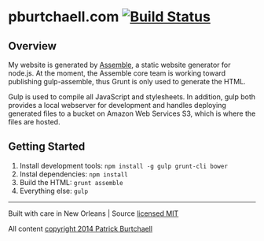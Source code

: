 # pburtchaell.com [![Build Status](https://travis-ci.org/pburtchaell/pburtchaell.com.svg?branch=master)](https://travis-ci.org/pburtchaell/pburtchaell.com)

## Overview

My website is generated by [Assemble](http://assemble.io), a static website generator for node.js. At the moment, the Assemble core team is working toward publishing gulp-assemble, thus Grunt is only used to generate the HTML. 

Gulp is used to compile all JavaScript and stylesheets. In addition, gulp both provides a local webserver for development and handles deploying generated files to a bucket on Amazon Web Services S3, which is where the files are hosted.

## Getting Started

1. Install development tools: `npm install -g gulp grunt-cli bower`
2. Instal dependencies: `npm install`
3. Build the HTML: `grunt assemble`
4. Everything else: `gulp`

---
Built with care in New Orleans | Source [licensed MIT](LICENSE)

All content [copyright 2014 Patrick Burtchaell](LICENSE)
